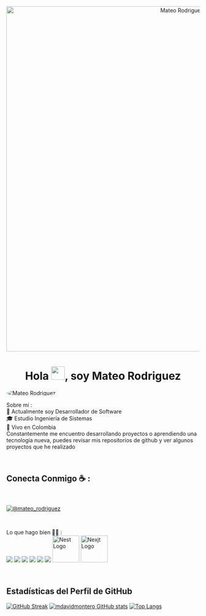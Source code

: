 <div align="center" width="50">
    <img alt="Mateo Rodriguez" src="https://firebasestorage.googleapis.com/v0/b/bienes-raices-c6130.appspot.com/o/propiedades%2Fbanner%20github.png?alt=media&token=ed4bc81a-a7f1-442d-9208-6add06b0db8e" width="900"/>
</div>
<h1 align="center">Hola <img src="https://media.giphy.com/media/hvRJCLFzcasrR4ia7z/giphy.gif" width="35">, soy Mateo Rodriguez</h1>
 
 
 <img src="https://komarev.com/ghpvc/?username=MateoRodriguez" alt="Mateo Rodriguez" style="border-radius: 50%" />

Sobre mí :
<br/>
🏢 Actualmente soy  Desarrollador de Software  
🎓 Estudio Ingeniería de Sistemas 
<br/>
🏡 Vivo en Colombia
<br/>
Constantemente me encuentro desarrollando proyectos o aprendiendo una tecnologia nueva,
puedes revisar mis repositorios de github y ver algunos proyectos que he realizado

<br>

## Conecta Conmigo ☕ :

<br>

[![@mateo_rodriguez](https://img.icons8.com/fluency/48/000000/linkedin.png "@mateo_rodriguez")](https://www.linkedin.com/in/rodriguez-montero-mateo-david-09051427b/) 

<br>

Lo que hago bien 🧑‍💻 :
<br>
<img src="https://img.icons8.com/color/48/000000/react-native.png"/> <img src="https://img.icons8.com/color/48/000000/typescript.png"/> <img src="https://img.icons8.com/color/48/000000/nodejs.png"/> <img src="https://img.icons8.com/color/48/000000/mongodb.png"/> <img src="https://img.icons8.com/color/48/000000/firebase.png"/>  <img src="https://img.icons8.com/color/48/000000/prisma-orm.png"/> 
<img src="https://nestjs.com/img/logo-small.svg"  width="70" alt="Nest Logo" />
<img src="https://images.ctfassets.net/23aumh6u8s0i/6pjUKboBuFLvCKkE3esaFA/5f2101d6d2add5c615db5e98a553fc44/nextjs.jpeg"  width="70" alt="Nexjt Logo" />


<br/>

## Estadísticas del Perfil de GitHub
[![GitHub Streak](https://github-readme-streak-stats.herokuapp.com?user=mdavidmontero&theme=algolia&date_format=M%20j%5B%2C%20Y%5D)](https://git.io/streak-stats) [![mdavidmontero GitHub stats](https://github-readme-stats.vercel.app/api?username=mdavidmontero&theme=algolia)](https://github.com/mdavidmontero/github-readme-stats) [![Top Langs](https://github-readme-stats.vercel.app/api/top-langs/?username=mdavidmontero&theme=algolia)](https://github.com/mdavidmontero/github-readme-stats)
<div align="center">

<br>
